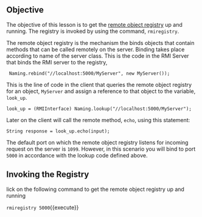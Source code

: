 ## Objective 

The objective of this lesson is to get the [remote object registry](https://docs.oracle.com/javase/7/docs/technotes/tools/solaris/rmiregistry.html) up and running. The registry is invoked by using the command, `rmiregistry`.

The remote object registry is the mechanism the binds objects that contain methods that can be called remotely on the server. Binding takes place according to name of the server class. This is the code in the RMI Server that binds the RMI server to the registry,

```
 Naming.rebind("//localhost:5000/MyServer", new MyServer()); 
```

This is the line of code in the client that queries the remote object registry for an object, `MyServer` and assign a reference to that object to the variable, `look_up`.

```
look_up = (RMIInterface) Naming.lookup("//localhost:5000/MyServer");
```

Later on the client will call the remote method, `echo`, using this statement:

```
String response = look_up.echo(input);
```

The default port on which the remote object registry listens for incoming request on the server is `1099`. However, in this scenario you will bind to port `5000` in accordance with the lookup code defined above.


## Invoking the Registry 

lick on the following command to get the remote object registry up and running


`rmiregistry 5000`{{execute}}
